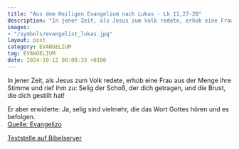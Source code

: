 ```yaml
---
title: "Aus dem Heiligen Evangelium nach Lukas - Lk 11,27-28"
description: "In jener Zeit, als Jesus zum Volk redete, erhob eine Frau aus der Menge ihre Stimme und rief ihm zu: Selig der Schoß, der dich getragen, und die Brust, die dich gestillt hat! Er aber erwiderte: Ja, selig sind vielmehr, die das Wort Gottes hören und es befolgen....."
images:
- "/symbols/evangelist_lukas.jpg"
layout: post
category: EVANGELIUM
tag: EVANGELIUM
date: 2024-10-12 08:00:33 +0100
---
```

<!--more-->In jener Zeit, als Jesus zum Volk redete, erhob eine Frau aus der Menge ihre Stimme und rief ihm zu: Selig der Schoß, der dich getragen, und die Brust, die dich gestillt hat!
Er aber erwiderte: Ja, selig sind vielmehr, die das Wort Gottes hören und es befolgen.<br>
[Quelle: Evangelizo](https://evangeliumtagfuertag.org/DE/gospel)

[Textstelle auf Bibelserver](https://www.bibleserver.com/EU/Lukas11,27-28)
